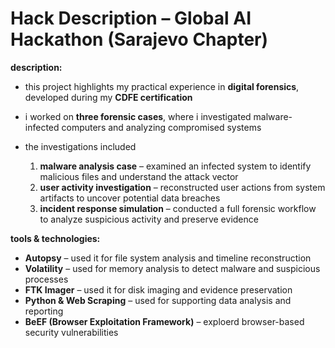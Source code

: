 # Hack Description – Global AI Hackathon (Sarajevo Chapter)

**description:**  
- this project highlights my practical experience in **digital forensics**, developed during my **CDFE certification**
- i worked on **three forensic cases**, where i investigated malware-infected computers and analyzing compromised systems


- the investigations included
  1. **malware analysis case** – examined an infected system to identify malicious files and understand the attack vector  
  2. **user activity investigation** – reconstructed user actions from system artifacts to uncover potential data breaches
  3. **incident response simulation** – conducted a full forensic workflow to analyze suspicious activity and preserve evidence

**tools & technologies:**  
- **Autopsy** – used it for file system analysis and timeline reconstruction
- **Volatility** – used for memory analysis to detect malware and suspicious processes  
- **FTK Imager** – used it for disk imaging and evidence preservation  
- **Python & Web Scraping** – used for supporting data analysis and reporting  
- **BeEF (Browser Exploitation Framework)** – exploerd browser-based security vulnerabilities  
